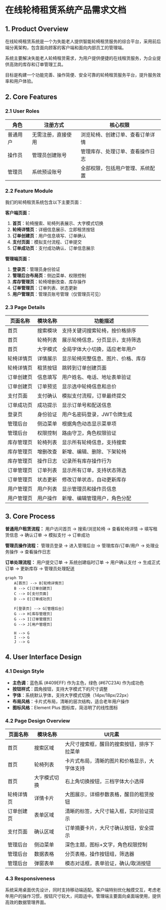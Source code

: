 # 在线轮椅租赁系统产品需求文档

## 1. Product Overview

在线轮椅租赁系统是一个为失能老人提供智能轮椅租赁服务的综合平台，采用前后端分离架构，包含面向顾客的客户端和面向内部员工的管理端。

系统主要解决失能老人轮椅租赁需求，为用户提供便捷的在线租赁服务，为企业提供高效的库存和订单管理工具。

目标是构建一个功能完善、操作简便、安全可靠的轮椅租赁服务平台，提升服务效率和用户体验。

## 2. Core Features

### 2.1 User Roles

| 角色 | 注册方式 | 核心权限 |
|------|----------|----------|
| 普通用户 | 无需注册，直接使用 | 浏览轮椅、创建订单、查看订单详情 |
| 操作员 | 管理员创建账号 | 管理库存、处理订单、查看操作日志 |
| 管理员 | 系统预设账号 | 全部权限，包括用户管理、系统配置 |

### 2.2 Feature Module

我们的轮椅租赁系统包含以下主要页面：

**客户端页面：**
1. **首页**：轮椅搜索、轮椅列表展示、大字模式切换
2. **轮椅详情页**：详细信息展示、立即租赁按钮
3. **订单创建页**：用户信息填写、订单确认
4. **支付页面**：模拟支付流程、订单提交
5. **订单成功页**：支付成功确认、订单信息展示

**管理端页面：**
1. **登录页**：管理员身份验证
2. **管理后台布局页**：侧边菜单、权限控制
3. **库存管理页**：轮椅增删改查、库存操作
4. **订单管理页**：订单列表、状态更新
5. **用户管理页**：管理员账号管理（仅管理员可见）

### 2.3 Page Details

| 页面名称 | 模块名称 | 功能描述 |
|----------|----------|----------|
| 首页 | 搜索模块 | 支持关键词搜索轮椅，按价格排序 |
| 首页 | 轮椅列表 | 展示轮椅信息，分页显示，支持筛选 |
| 首页 | 大字模式 | 全局字体大小切换，适应老年用户 |
| 轮椅详情页 | 详情展示 | 显示轮椅完整信息、图片、价格、库存 |
| 轮椅详情页 | 租赁按钮 | 跳转到订单创建页面 |
| 订单创建页 | 信息填写 | 用户姓名、电话、地址表单验证 |
| 订单创建页 | 订单预览 | 显示选中轮椅信息和总价 |
| 支付页面 | 支付确认 | 模拟支付流程，订单最终提交 |
| 订单成功页 | 成功提示 | 显示订单号和配送信息 |
| 登录页 | 身份验证 | 用户名密码登录，JWT令牌生成 |
| 管理后台 | 侧边菜单 | 根据角色动态显示菜单项 |
| 管理后台 | 权限控制 | 路由守卫，角色权限验证 |
| 库存管理页 | 轮椅列表 | 显示所有轮椅信息，支持搜索 |
| 库存管理页 | 增删改查 | 新增、编辑、删除、下架轮椅 |
| 库存管理页 | 操作日志 | 记录所有库存操作行为 |
| 订单管理页 | 订单列表 | 显示所有订单，支持状态筛选 |
| 订单管理页 | 状态更新 | 修改订单状态，自动更新库存 |
| 用户管理页 | 用户列表 | 显示管理员和操作员信息 |
| 用户管理页 | 用户操作 | 新增、编辑管理用户，角色分配 |

## 3. Core Process

**普通用户租赁流程：**
用户访问首页 → 搜索/浏览轮椅 → 查看轮椅详情 → 填写租赁信息 → 确认订单 → 模拟支付 → 订单成功

**管理员操作流程：**
管理员登录 → 进入管理后台 → 管理库存/订单/用户 → 处理业务操作 → 查看操作日志

**订单处理流程：**
用户提交订单 → 系统创建临时订单 → 用户确认支付 → 生成正式订单 → 更新库存 → 管理员处理配送

```mermaid
graph TD
    A[首页] --> B[轮椅详情页]
    B --> C[订单创建页]
    C --> D[支付页面]
    D --> E[订单成功页]
    
    F[登录页] --> G[管理后台]
    G --> H[库存管理页]
    G --> I[订单管理页]
    G --> J[用户管理页]
    
    H --> G
    I --> G
    J --> G
```

## 4. User Interface Design

### 4.1 Design Style

- **主色调**：蓝色系 (#409EFF) 作为主色，绿色 (#67C23A) 作为成功色
- **按钮样式**：圆角按钮，支持大字模式下的尺寸调整
- **字体**：系统默认字体，支持大字模式切换（14px/18px/22px）
- **布局风格**：卡片式布局，清晰的层次结构，适合老年用户操作
- **图标风格**：Element Plus 图标库，简洁明了的线性图标

### 4.2 Page Design Overview

| 页面名称 | 模块名称 | UI元素 |
|----------|----------|--------|
| 首页 | 搜索区域 | 大尺寸搜索框，醒目的搜索按钮，排序下拉菜单 |
| 首页 | 轮椅列表 | 卡片式布局，清晰的图片和价格显示，大字体支持 |
| 首页 | 大字模式切换 | 右上角切换按钮，三档字体大小选择 |
| 轮椅详情页 | 详情卡片 | 大图展示，详细参数表格，醒目的租赁按钮 |
| 订单创建页 | 表单区域 | 清晰的标签，大尺寸输入框，实时验证提示 |
| 支付页面 | 确认区域 | 订单摘要卡片，大尺寸确认按钮，安全提示 |
| 管理后台 | 侧边菜单 | 深色主题，图标+文字，角色权限控制 |
| 管理后台 | 数据表格 | 分页表格，操作按钮组，筛选器 |
| 管理后台 | 弹窗表单 | 模态对话框，表单验证，确认/取消按钮 |

### 4.3 Responsiveness

系统采用桌面优先设计，同时支持移动端适配。客户端特别优化触摸交互，考虑老年用户的操作习惯，按钮尺寸较大，间距适中。管理端主要面向桌面端使用，提供高效的数据管理界面。